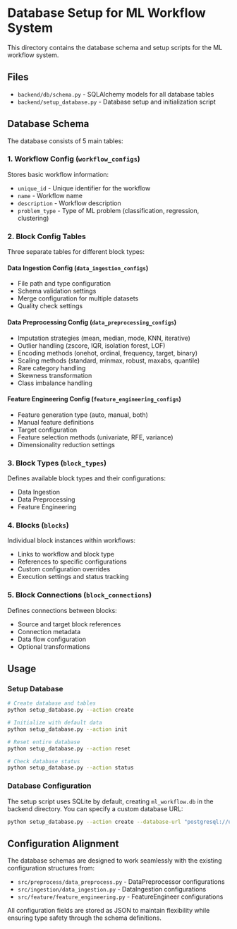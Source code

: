 # Database Setup for ML Workflow System

This directory contains the database schema and setup scripts for the ML workflow system.

## Files

- `backend/db/schema.py` - SQLAlchemy models for all database tables
- `backend/setup_database.py` - Database setup and initialization script

## Database Schema

The database consists of 5 main tables:

### 1. Workflow Config (`workflow_configs`)
Stores basic workflow information:
- `unique_id` - Unique identifier for the workflow
- `name` - Workflow name
- `description` - Workflow description
- `problem_type` - Type of ML problem (classification, regression, clustering)

### 2. Block Config Tables
Three separate tables for different block types:

#### Data Ingestion Config (`data_ingestion_configs`)
- File path and type configuration
- Schema validation settings
- Merge configuration for multiple datasets
- Quality check settings

#### Data Preprocessing Config (`data_preprocessing_configs`)
- Imputation strategies (mean, median, mode, KNN, iterative)
- Outlier handling (zscore, IQR, isolation forest, LOF)
- Encoding methods (onehot, ordinal, frequency, target, binary)
- Scaling methods (standard, minmax, robust, maxabs, quantile)
- Rare category handling
- Skewness transformation
- Class imbalance handling

#### Feature Engineering Config (`feature_engineering_configs`)
- Feature generation type (auto, manual, both)
- Manual feature definitions
- Target configuration
- Feature selection methods (univariate, RFE, variance)
- Dimensionality reduction settings

### 3. Block Types (`block_types`)
Defines available block types and their configurations:
- Data Ingestion
- Data Preprocessing  
- Feature Engineering

### 4. Blocks (`blocks`)
Individual block instances within workflows:
- Links to workflow and block type
- References to specific configurations
- Custom configuration overrides
- Execution settings and status tracking

### 5. Block Connections (`block_connections`)
Defines connections between blocks:
- Source and target block references
- Connection metadata
- Data flow configuration
- Optional transformations

## Usage

### Setup Database

```bash
# Create database and tables
python setup_database.py --action create

# Initialize with default data
python setup_database.py --action init

# Reset entire database
python setup_database.py --action reset

# Check database status
python setup_database.py --action status
```

### Database Configuration

The setup script uses SQLite by default, creating `ml_workflow.db` in the backend directory. You can specify a custom database URL:

```bash
python setup_database.py --action create --database-url "postgresql://user:pass@localhost/ml_workflow"
```

## Configuration Alignment

The database schemas are designed to work seamlessly with the existing configuration structures from:

- `src/preprocess/data_preprocess.py` - DataPreprocessor configurations
- `src/ingestion/data_ingestion.py` - DataIngestion configurations  
- `src/feature/feature_engineering.py` - FeatureEngineer configurations

All configuration fields are stored as JSON to maintain flexibility while ensuring type safety through the schema definitions.